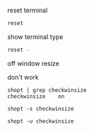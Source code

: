 reset terminal

```bash
reset
```


show terminal type

```bash
reset -
```




off window resize

don't work
```
shopt | grep checkwinsize
checkwinsize    on
```
```
shopt -s checkwinsize
```
```
shopt -u checkwinsize
```
